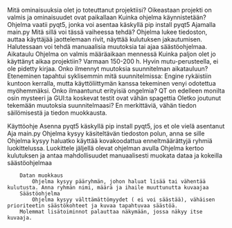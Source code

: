 Mitä ominaisuuksia olet jo toteuttanut projektiisi?
    Oikeastaan projekti on valmis ja ominaisuudet ovat paikallaan
Kuinka ohjelma käynnistetään?
    Ohjelma vaatii pyqt5, jonka voi asentaa käskyllä pip install pyqt5
    Ajamalla main.py
Mitä sillä voi tässä vaiheessa tehdä?
    Ohjelma lukee tiedoston, auttaa käyttäjää jaottelemaan rivit, näyttää kulutuksen jakautumisen.
    Halutessaan voi tehdä manuaalisia muutoksia tai ajaa säästöohjelmaa.
Aikataulu
    Ohjelma on valmis määräaikaan mennessä
Kuinka paljon olet jo käyttänyt aikaa projektiin?
    Varmaan 150-200 h. Hyvin mutu-perusteella, ei ole pidetty kirjaa.
Onko ilmennyt muutoksia suunnitelman aikatauluun?
    Eteneminen tapahtui syklisemmin mitä suunnitelmissa: Engine rykäistiin kuntoon kerralla, mutta käyttöliittymän kanssa tekeminen venyi odotettua myöhemmäksi. 
Onko ilmaantunut erityisiä ongelmia?
    QT on edelleen monilta osin mysteeri ja GUI:ta koskevat testit ovat vähän spagettia
Oletko joutunut tekemään muutoksia suunnitelmaasi?
    En merkittäviä, vähän tiedon säilömisestä ja tiedon muokkausta.


Käyttöohje
        Asenna pyqt5 käskyllä pip install pyqt5, jos et ole vielä  asentanut
        Aja main.py
        Ohjelma kysyy käsiteltävän tiedoston polun, anna se sille
        Ohjelma kysyy haluatko käyttää kovakoodattua enneltmäärättyjä ryhmiä luokittelussa.
        Luokittele jäljellä olevat ohjelman avulla
        Ohjelma kertoo kulutuksen ja antaa mahdollisuudet manuaalisesti muokata dataa ja kokeilla säästöohjelmaa
        
        Datan muokkaus
            Ohjelma kysyy pääryhmän, johon haluat lisää tai vähentää kulutusta. Anna ryhmän nimi, määrä ja ihaile muuttunutta kuvaajaa
        Säästöohjelma
            Ohjelma kysyy välttämättömyydet ( ei voi säästää), vähäisen prioriteetin säästökohteet ja kuvaa tapahtuvaa säästöä. 
        Molemmat lisätoiminnot palauttaa näkymään, jossa näkyy itse kuvaaja. 
